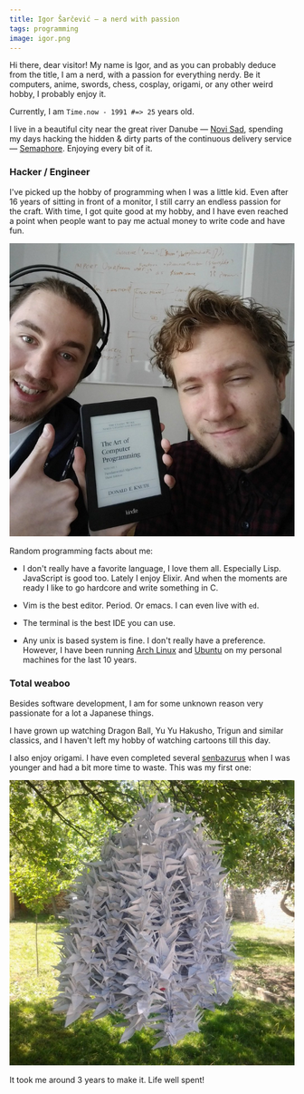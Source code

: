 ```yaml
---
title: Igor Šarčević — a nerd with passion
tags: programming
image: igor.png
---
```


Hi there, dear visitor! My name is Igor, and as you can probably deduce from the
title, I am a nerd, with a passion for everything nerdy. Be it computers, anime,
swords, chess, cosplay, origami, or any other weird hobby, I probably enjoy it.

Currently, I am `Time.now - 1991 #=> 25` years old.

I live in a beautiful city near the
great river Danube &mdash; [Novi Sad](https://en.wikipedia.org/wiki/Novi_Sad),
spending my days hacking the hidden & dirty parts of the continuous delivery
service &mdash; [Semaphore](https://semaphoreci.com/). Enjoying every bit of
it.

### Hacker / Engineer

I've picked up the hobby of programming when I was a little kid. Even after 16
years of sitting in front of a monitor, I still carry an endless passion for
the craft. With time, I got quite good at my hobby, and I have even reached a
point when people want to pay me actual money to write code and have fun.

![Senzaburu](images/about/hackers.png)

Random programming facts about me:

- I don't really have a favorite language, I love them all. Especially Lisp.
    JavaScript is good too. Lately I enjoy Elixir. And when the moments are
    ready I like to go hardcore and write something in C.

- Vim is the best editor. Period. Or emacs. I can even live with `ed`.

- The terminal is the best IDE you can use.

- Any unix is based system is fine. I don't really have a preference. However, I
    have been running [Arch Linux](https://www.archlinux.org/) and
    [Ubuntu](http://www.ubuntu.com/) on my personal machines for the last 10
    years.


### Total weaboo

Besides software development, I am for some unknown reason very passionate for a
lot a Japanese things.

I have grown up watching Dragon Ball, Yu Yu Hakusho, Trigun and similar classics,
and I haven't left my hobby of watching cartoons till this day.

I also enjoy origami. I have even completed several
[senbazurus](https://en.wikipedia.org/wiki/One_thousand_origami_cranes) when I
was younger and had a bit more time to waste. This was my first one:

![Senzaburu](images/about/senzaburu.png)

It took me around 3 years to make it. Life well spent!
